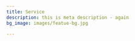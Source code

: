 ```yaml
---
title: Service
description: this is meta description - again
bg_image: images/featue-bg.jpg

---
```

